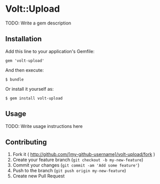 # Volt::Upload

TODO: Write a gem description

## Installation

Add this line to your application's Gemfile:

    gem 'volt-upload'

And then execute:

    $ bundle

Or install it yourself as:

    $ gem install volt-upload

## Usage

TODO: Write usage instructions here

## Contributing

1. Fork it ( http://github.com/[my-github-username]/volt-upload/fork )
2. Create your feature branch (`git checkout -b my-new-feature`)
3. Commit your changes (`git commit -am 'Add some feature'`)
4. Push to the branch (`git push origin my-new-feature`)
5. Create new Pull Request
